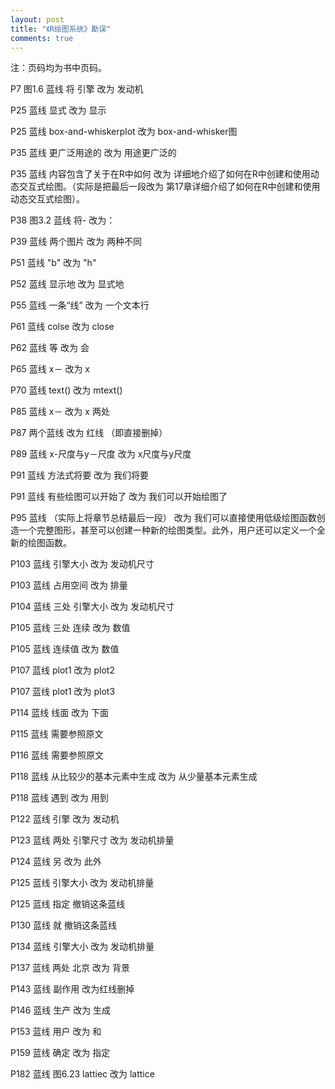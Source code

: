 ```yaml
---
layout: post
title: "《R绘图系统》勘误"
comments: true
---
```


注：页码均为书中页码。

P7 图1.6 蓝线 将 引擎 改为 发动机

P25 蓝线 显式 改为 显示

P25 蓝线 box-and-whiskerplot 改为 box-and-whisker图

P35 蓝线 更广泛用途的 改为 用途更广泛的

P35 蓝线 内容包含了关于在R中如何 改为 详细地介绍了如何在R中创建和使用动态交互式绘图。（实际是把最后一段改为 第17章详细介绍了如何在R中创建和使用动态交互式绘图）。

P38 图3.2 蓝线 将- 改为：

P39 蓝线 两个图片 改为 两种不同

P51 蓝线 "b" 改为 "h"

P52 蓝线 显示地 改为 显式地

P55 蓝线 一条“线” 改为 一个文本行

P61 蓝线 colse 改为 close

P62 蓝线 等 改为 会

P65 蓝线 x－ 改为 x

P70 蓝线 text() 改为 mtext()

P85 蓝线 x－ 改为 x 两处

P87 两个蓝线 改为 红线 （即直接删掉）

P89 蓝线 x-尺度与y－尺度 改为 x尺度与y尺度

P91 蓝线 方法式将要 改为 我们将要

P91 蓝线 有些绘图可以开始了 改为 我们可以开始绘图了

P95 蓝线 （实际上将章节总结最后一段） 改为 我们可以直接使用低级绘图函数创造一个完整图形，甚至可以创建一种新的绘图类型。此外，用户还可以定义一个全新的绘图函数。

P103 蓝线 引擎大小 改为 发动机尺寸

P103 蓝线 占用空间 改为 排量

P104 蓝线 三处 引擎大小 改为 发动机尺寸

P105 蓝线 三处 连续 改为 数值

P105 蓝线 连续值 改为 数值

P107 蓝线 plot1 改为 plot2

P107 蓝线 plot1 改为 plot3

P114 蓝线 线面 改为 下面

P115 蓝线 需要参照原文

P116 蓝线 需要参照原文

P118 蓝线 从比较少的基本元素中生成 改为 从少量基本元素生成

P118 蓝线 遇到 改为 用到

P122 蓝线 引擎 改为 发动机

P123 蓝线 两处 引擎尺寸 改为 发动机排量

P124 蓝线 另 改为 此外

P125 蓝线 引擎大小 改为 发动机排量

P125 蓝线 指定 撤销这条蓝线

P130 蓝线 就 撤销这条蓝线

P134 蓝线 引擎大小 改为 发动机排量

P137 蓝线 两处 北京 改为 背景

P143 蓝线 副作用 改为红线删掉

P146 蓝线 生产 改为 生成

P153 蓝线 用户 改为 和

P159 蓝线 确定 改为 指定

P182 蓝线 图6.23 lattiec 改为 lattice
